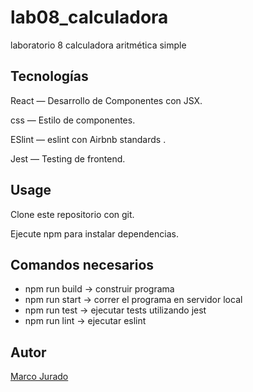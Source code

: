 # lab08_calculadora

laboratorio 8 calculadora aritmética simple

## Tecnologías

React — Desarrollo de Componentes con JSX.

css — Estilo de componentes.

ESlint — eslint con Airbnb standards .

Jest — Testing de frontend.


## Usage

Clone este repositorio con git.

Ejecute npm para instalar dependencias.

## Comandos necesarios
- npm run build -> construir programa
- npm run start -> correr el programa en servidor local
- npm run test -> ejecutar tests utilizando jest
- npm run lint -> ejecutar eslint 


## Autor
[Marco Jurado](https://github.com/MarcoJurado20308)
